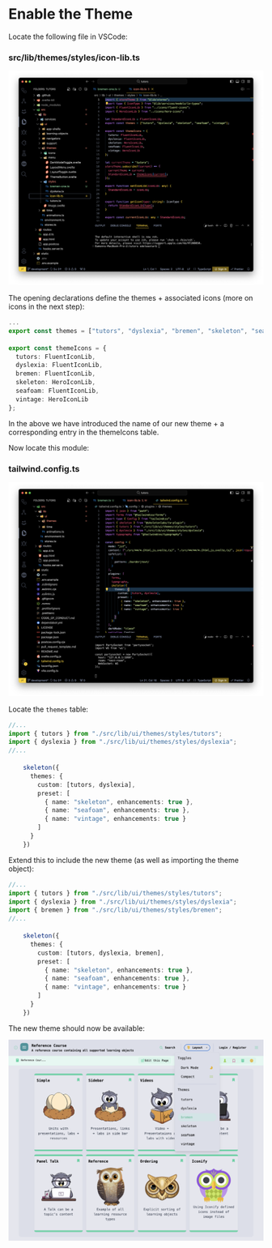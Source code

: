 # Enable the Theme

Locate the following file in VSCode:

### src/lib/themes/styles/icon-lib.ts

![](img/icon-lib.png)

The opening declarations define the themes + associated icons (more on icons in the next step):

~~~typescript
...
export const themes = ["tutors", "dyslexia", "bremen", "skeleton", "seafoam", "vintage"];

export const themeIcons = {
  tutors: FluentIconLib,
  dyslexia: FluentIconLib,
  bremen: FluentIconLib,
  skeleton: HeroIconLib,
  seafoam: FluentIconLib,
  vintage: HeroIconLib
};
~~~

In the above we have introduced the name of our new theme + a corresponding entry in the themeIcons table. 

Now locate this module: 

### tailwind.config.ts

![](img/tainwind-config.png)

Locate the `themes` table:

~~~typescript
//...
import { tutors } from "./src/lib/ui/themes/styles/tutors";
import { dyslexia } from "./src/lib/ui/themes/styles/dyslexia";
//...

    skeleton({
      themes: {
        custom: [tutors, dyslexia],
        preset: [
          { name: "skeleton", enhancements: true },
          { name: "seafoam", enhancements: true },
          { name: "vintage", enhancements: true }
        ]
      }
    })
~~~

Extend this to include the new theme (as well as importing the theme object):

~~~typescript
//...
import { tutors } from "./src/lib/ui/themes/styles/tutors";
import { dyslexia } from "./src/lib/ui/themes/styles/dyslexia";
import { bremen } from "./src/lib/ui/themes/styles/bremen";
//...

    skeleton({
      themes: {
        custom: [tutors, dyslexia, bremen],
        preset: [
          { name: "skeleton", enhancements: true },
          { name: "seafoam", enhancements: true },
          { name: "vintage", enhancements: true }
        ]
      }
    })
~~~

The new theme should now be available:

![](img/bremen-theme.png)

